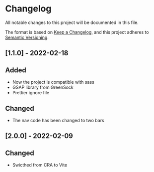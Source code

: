 # Changelog

All notable changes to this project will be documented in this file.

The format is based on [Keep a Changelog](https://keepachangelog.com/en/1.0.0/),
and this project adheres to [Semantic Versioning](https://semver.org/spec/v2.0.0.html).

## [1.1.0] - 2022-02-18
## Added
- Now the project is compatible with sass
- GSAP library from GreenSock
- Prettier ignore file
## Changed
- The nav code has been changed to two bars

## [2.0.0] - 2022-02-09
## Changed
- Swicthed from CRA to Vite